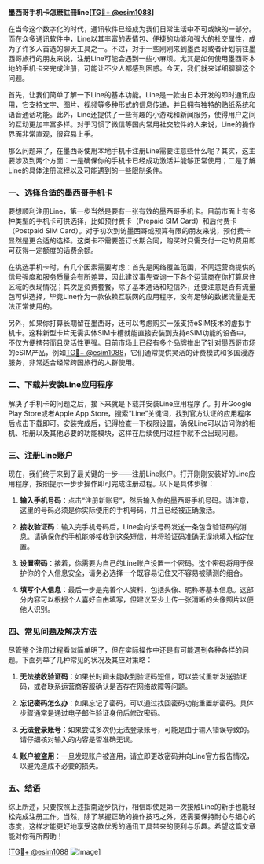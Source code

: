 **墨西哥手机卡怎麽註冊line[[TG💪+ @esim1088](https://t.me/s/esim1088)]**

在当今这个数字化的时代，通讯软件已经成为我们日常生活中不可或缺的一部分。而在众多通讯软件中，Line以其丰富的表情包、便捷的功能和强大的社交属性，成为了许多人首选的聊天工具之一。不过，对于一些刚刚来到墨西哥或者计划前往墨西哥旅行的朋友来说，注册Line可能会遇到一些小麻烦。尤其是如何使用墨西哥本地的手机卡来完成注册，可能让不少人都感到困惑。今天，我们就来详细聊聊这个问题。

首先，让我们简单了解一下Line的基本功能。Line是一款由日本开发的即时通讯应用，它支持文字、图片、视频等多种形式的信息传递，并且拥有独特的贴纸系统和语音通话功能。此外，Line还提供了一些有趣的小游戏和新闻服务，使得用户之间的互动更加丰富多样。对于习惯了微信等国内常用社交软件的人来说，Line的操作界面非常直观，很容易上手。

那么问题来了，在墨西哥使用本地手机卡注册Line需要注意些什么呢？其实，这主要涉及到两个方面：一是确保你的手机卡已经成功激活并能够正常使用；二是了解Line的具体注册流程以及可能遇到的一些限制条件。

### 一、选择合适的墨西哥手机卡

要想顺利注册Line，第一步当然是要有一张有效的墨西哥手机卡。目前市面上有多种类型的手机卡可供选择，比如预付费卡（Prepaid SIM Card）和后付费卡（Postpaid SIM Card）。对于初次到访墨西哥或预算有限的朋友来说，预付费卡显然是更合适的选择。这类卡不需要签订长期合同，购买时只需支付一定的费用即可获得一定额度的话费余额。

在挑选手机卡时，有几个因素需要考虑：首先是网络覆盖范围，不同运营商提供的信号强度和服务质量会有所差异，因此建议事先查询一下各个运营商在你打算居住区域的表现情况；其次是资费套餐，除了基本通话和短信外，还要注意是否有流量包可供选择，毕竟Line作为一款依赖互联网的应用程序，没有足够的数据流量是无法正常使用的。

另外，如果你打算长期留在墨西哥，还可以考虑购买一张支持eSIM技术的虚拟手机卡。这种新型卡片无需实体SIM卡槽就能直接安装到支持eSIM功能的设备中，不仅方便携带而且灵活性更强。目前市场上已经有多个品牌推出了针对墨西哥市场的eSIM产品，例如[TG💪+ @esim1088](https://t.me/s/esim1088)，它们通常提供灵活的计费模式和多国漫游服务，非常适合经常跨国旅行的人群使用。

### 二、下载并安装Line应用程序

解决了手机卡的问题之后，接下来就是下载并安装Line应用程序了。打开Google Play Store或者Apple App Store，搜索“Line”关键词，找到官方认证的应用程序后点击下载即可。安装完成后，记得检查一下权限设置，确保Line可以访问你的相机、相册以及其他必要的功能模块，这样在后续使用过程中就不会出现问题。

### 三、注册Line账户

现在，我们终于来到了最关键的一步——注册Line账户。打开刚刚安装好的Line应用程序，按照提示一步步操作即可完成注册过程。以下是具体步骤：

1. **输入手机号码**：点击“注册新账号”，然后输入你的墨西哥手机号码。请注意，这里的号码必须是你实际使用的手机号码，并且已经被正确激活。
   
2. **接收验证码**：输入完手机号码后，Line会向该号码发送一条包含验证码的消息。请确保你的手机能够接收到这条短信，并将验证码准确无误地填入指定位置。

3. **设置密码**：接着，你需要为自己的Line账户设置一个密码。这个密码将用于保护你的个人信息安全，请务必选择一个既容易记住又不容易被猜测的组合。

4. **填写个人信息**：最后一步是完善个人资料，包括头像、昵称等基本信息。这部分内容可以根据个人喜好自由填写，但建议至少上传一张清晰的头像照片以便他人识别。

### 四、常见问题及解决方法

尽管整个注册过程看似简单明了，但在实际操作中还是有可能遇到各种各样的问题。下面列举了几种常见的状况及其应对策略：

1. **无法接收验证码**：如果长时间未能收到验证码短信，可以尝试重新发送验证码，或者联系运营商客服确认是否存在网络故障等问题。
   
2. **忘记密码怎么办**：如果忘记了密码，可以通过找回密码功能重置新密码。具体步骤通常是通过电子邮件验证身份后修改密码。

3. **无法登录账号**：如果尝试多次仍无法登录账号，可能是由于输入错误导致的。请仔细核对输入的内容是否准确无误。

4. **账户被盗用**：一旦发现账户被盗用，请立即更改密码并向Line官方报告情况，以避免造成不必要的损失。

### 五、结语

综上所述，只要按照上述指南逐步执行，相信即使是第一次接触Line的新手也能轻松完成注册工作。当然，除了掌握正确的操作技巧之外，还需要保持耐心与细心的态度，这样才能更好地享受这款优秀的通讯工具带来的便利与乐趣。希望这篇文章能对你有所帮助！

[[TG💪+ @esim1088](https://t.me/s/esim1088) ![Image](https://i.postimg.cc/4NQfJmqS/Snipaste-2025-05-13-00-14-12.png)]